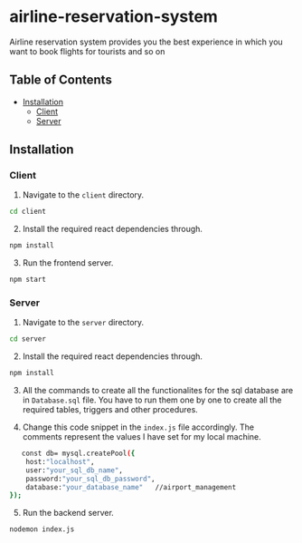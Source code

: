 # airline-reservation-system
Airline reservation system provides you the best experience in which you want to book flights for tourists and so on 
## Table of Contents

- [Installation](#Installation)
  - [Client](#Client)
  - [Server](#Server)

## Installation

### Client

1. Navigate to the `client` directory.

```bash
cd client
```

2. Install the required react dependencies through.

```bash
npm install
```

3. Run the frontend server.

```bash
npm start
```


### Server

1. Navigate to the `server` directory.

```bash
cd server
```

2. Install the required react dependencies through.

```bash
npm install
```

3. All the commands to create all the functionalites for the sql database are in `Database.sql` file. You have to run them one by one to create all the required tables, triggers and other procedures.

4. Change this code snippet in the `index.js` file accordingly. The comments represent the values I have set for my local machine.

```bash
   const db= mysql.createPool({
    host:"localhost",
    user:"your_sql_db_name",
    password:"your_sql_db_password",  
    database:"your_database_name"   //airport_management
});
```

5. Run the backend server.

```bash
nodemon index.js
```
